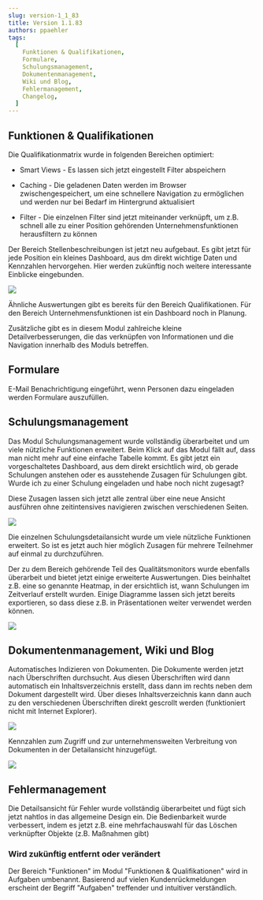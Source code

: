 ```yaml
---
slug: version-1_1_83
title: Version 1.1.83
authors: ppaehler
tags:
  [
    Funktionen & Qualifikationen,
    Formulare,
    Schulungsmanagement,
    Dokumentenmanagement,
    Wiki und Blog,
    Fehlermanagement,
    Changelog,
  ]
---
```


## Funktionen & Qualifikationen

Die Qualifikationmatrix wurde in folgenden Bereichen optimiert:

- Smart Views - Es lassen sich jetzt eingestellt Filter abspeichern

- Caching - Die geladenen Daten werden im Browser zwischengespeichert, um eine schnellere Navigation zu ermöglichen und werden nur bei Bedarf im Hintergrund aktualisiert

- Filter - Die einzelnen Filter sind jetzt miteinander verknüpft, um z.B. schnell alle zu einer Position gehörenden Unternehmensfunktionen herausfiltern zu können

Der Bereich Stellenbeschreibungen ist jetzt neu aufgebaut. Es gibt jetzt für jede Position ein kleines Dashboard, aus dm direkt wichtige Daten und Kennzahlen hervorgehen. Hier werden zukünftig noch weitere interessante Einblicke eingebunden.

![](https://caqadmin.blob.core.windows.net/releasenotes/68-images/mceclip5.png)

Ähnliche Auswertungen gibt es bereits für den Bereich Qualifikationen. Für den Bereich Unternehmensfunktionen ist ein Dashboard noch in Planung.

Zusätzliche gibt es in diesem Modul zahlreiche kleine Detailverbesserungen, die das verknüpfen von Informationen und die Navigation innerhalb des Moduls betreffen.

## Formulare

E-Mail Benachrichtigung eingeführt, wenn Personen dazu eingeladen werden Formulare auszufüllen.

## Schulungsmanagement

Das Modul Schulungsmanagement wurde vollständig überarbeitet und um viele nützliche Funktionen erweitert. Beim Klick auf das Modul fällt auf, dass man nicht mehr auf eine einfache Tabelle kommt. Es gibt jetzt ein vorgeschaltetes Dashboard, aus dem direkt ersichtlich wird, ob gerade Schulungen anstehen oder es ausstehende Zusagen für Schulungen gibt. Wurde ich zu einer Schulung eingeladen und habe noch nicht zugesagt?

Diese Zusagen lassen sich jetzt alle zentral über eine neue Ansicht ausführen ohne zeitintensives navigieren zwischen verschiedenen Seiten.

![](https://caqadmin.blob.core.windows.net/releasenotes/68-images/mceclip3.png)

Die einzelnen Schulungsdetailansicht wurde um viele nützliche Funktionen erweitert. So ist es jetzt auch hier möglich Zusagen für mehrere Teilnehmer auf einmal zu durchzuführen.

Der zu dem Bereich gehörende Teil des Qualitätsmonitors wurde ebenfalls überarbeit und bietet jetzt einige erweiterte Auswertungen. Dies beinhaltet z.B. eine so genannte Heatmap, in der ersichtlich ist, wann Schulungen im Zeitverlauf erstellt wurden. Einige Diagramme lassen sich jetzt bereits exportieren, so dass diese z.B. in Präsentationen weiter verwendet werden können.

![](https://caqadmin.blob.core.windows.net/releasenotes/68-images/mceclip4.png)

## Dokumentenmanagement, Wiki und Blog

Automatisches Indizieren von Dokumenten. Die Dokumente werden jetzt nach Überschriften durchsucht. Aus diesen Überschriften wird dann automatisch ein Inhaltsverzeichnis erstellt, dass dann im rechts neben dem Dokument dargestellt wird. Über dieses Inhaltsverzeichnis kann dann auch zu den verschiedenen Überschriften direkt gescrollt werden (funktioniert nicht mit Internet Explorer).

![](https://caqadmin.blob.core.windows.net/releasenotes/68-images/mceclip1.png)

Kennzahlen zum Zugriff und zur unternehmensweiten Verbreitung von Dokumenten in der Detailansicht hinzugefügt.

![](https://caqadmin.blob.core.windows.net/releasenotes/68-images/mceclip0.gif)

## Fehlermanagement

Die Detailsansicht für Fehler wurde vollständig überarbeitet und fügt sich jetzt nahtlos in das allgemeine Design ein. Die Bedienbarkeit wurde verbessert, indem es jetzt z.B. eine mehrfachauswahl für das Löschen verknüpfter Objekte (z.B. Maßnahmen gibt)

### Wird zukünftig entfernt oder verändert

Der Bereich "Funktionen" im Modul "Funktionen & Qualifikationen" wird in Aufgaben umbenannt. Basierend auf vielen Kundenrückmeldungen erscheint der Begriff "Aufgaben" treffender und intuitiver verständlich.
